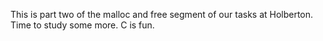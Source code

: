 This is part two of the malloc and free segment of our tasks at Holberton. Time to study some more. C is fun.
